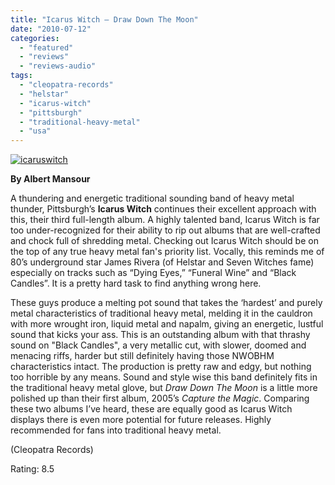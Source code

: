 ```yaml
---
title: "Icarus Witch – Draw Down The Moon"
date: "2010-07-12"
categories: 
  - "featured"
  - "reviews"
  - "reviews-audio"
tags: 
  - "cleopatra-records"
  - "helstar"
  - "icarus-witch"
  - "pittsburgh"
  - "traditional-heavy-metal"
  - "usa"
---
```


[![](http://www.hellbound.ca/wp-content/uploads/2010/07/icaruswitch.jpg "icaruswitch")](http://www.hellbound.ca/wp-content/uploads/2010/07/icaruswitch.jpg)

**By Albert Mansour**

A thundering and energetic traditional sounding band of heavy metal thunder, Pittsburgh’s **Icarus Witch** continues their excellent approach with this, their third full-length album. A highly talented band, Icarus Witch is far too under-recognized for their ability to rip out albums that are well-crafted and chock full of shredding metal. Checking out Icarus Witch should be on the top of any true heavy metal fan's priority list. Vocally, this reminds me of 80’s underground star James Rivera (of Helstar and Seven Witches fame) especially on tracks such as “Dying Eyes,” “Funeral Wine” and “Black Candles”. It is a pretty hard task to find anything wrong here.

These guys produce a melting pot sound that takes the ‘hardest’ and purely metal characteristics of traditional heavy metal, melding it in the cauldron with more wrought iron, liquid metal and napalm, giving an energetic, lustful sound that kicks your ass. This is an outstanding album with that thrashy sound on "Black Candles", a very metallic cut, with slower, doomed and menacing riffs, harder but still definitely having those NWOBHM characteristics intact. The production is pretty raw and edgy, but nothing too horrible by any means. Sound and style wise this band definitely fits in the traditional heavy metal glove, but _Draw Down The Moon_ is a little more polished up than their first album, 2005’s _Capture the Magic_. Comparing these two albums I’ve heard, these are equally good as Icarus Witch displays there is even more potential for future releases. Highly recommended for fans into traditional heavy metal.

(Cleopatra Records)

Rating: 8.5
